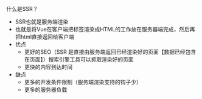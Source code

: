 什么是SSR？
- SSR也就是服务端渲染
- 也就是将Vue在客户端把标签渲染成HTML的工作放在服务器端完成，然后再把html直接返回给客户端
- 优点
    - 更好的SEO（SSR 是直接由服务端返回已经渲染好的页面【数据已经包含在页面】）搜索引擎工具可以抓取渲染好的页面
    - 更快的内容到达时间
- 缺点
    - 更多的开发条件限制（服务端渲染支持的钩子少）
    - 更多的服务器负载
